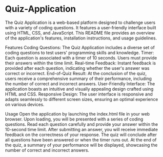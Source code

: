 # Quiz-Application
The Quiz Application is a web-based platform designed to challenge users with a variety of coding questions. It features a user-friendly interface built using HTML, CSS, and JavaScript. This README file provides an overview of the application's features, installation instructions, and usage guidelines.

Features
Coding Questions: The Quiz Application includes a diverse set of coding questions to test users' programming skills and knowledge.
Timer: Each question is associated with a timer of 10 seconds. Users must provide their answers within the time limit.
Real-time Feedback: Instant feedback is provided after each question, indicating whether the user's answer was correct or incorrect.
End-of-Quiz Result: At the conclusion of the quiz, users receive a comprehensive summary of their performance, including the number of correct and incorrect answers.
User-Friendly Interface: The application boasts an intuitive and visually appealing design crafted using HTML and CSS.
Responsive Design: The user interface is responsive and adapts seamlessly to different screen sizes, ensuring an optimal experience on various devices.

Usage
Open the application by launching the index.html file in your web browser.
Upon loading, you will be presented with a series of coding questions.
Read each question carefully and provide your answer within the 10-second time limit.
After submitting an answer, you will receive immediate feedback on the correctness of your response.
The quiz will conclude after all questions have been answered or when the timer runs out.
At the end of the quiz, a summary of your performance will be displayed, showcasing the number of correct and incorrect answers.

